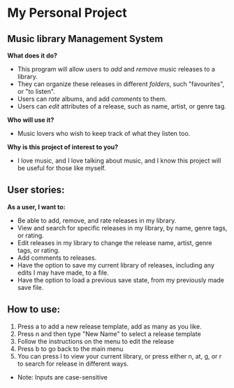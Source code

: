 # My Personal Project

## Music library Management System

**What does it do?**
- This program will allow users to *add* and *remove* music releases to a library.
- They can organize these releases in different *folders*, such "favourites", or "to listen".
- Users can *rate* albums, and add *comments* to them.
- Users can *edit* attributes of a release, such as name, artist, or genre tag.

**Who will use it?**
- Music lovers who wish to keep track of what they listen too.

**Why is this project of interest to you?**
- I love music, and I love talking about music, and I know this project will be useful for those like myself.

## User stories:
**As a user, I want to:**
- Be able to add, remove, and rate releases in my library.
- View and search for specific releases in my library, by name, genre tags, or rating.
- Edit releases in my library to change the release name, artist, genre tags, or rating.
- Add comments to releases.
- Have the option to save my current library of releases, including any edits I may have made, to a file.
- Have the option to load a previous save state, from my previously made save file.

## How to use:
1. Press a to add a new release template, add as many as you like.
2. Press n and then type "New Name" to select a release template
3. Follow the instructions on the menu to edit the release
4. Press b to go back to the main menu
5. You can press l to view your current library, or press either n, at, g, or r to search for release in different ways.
- Note: Inputs are case-sensitive
